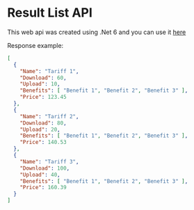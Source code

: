 # Result List API 


This web api was created using .Net 6 and you can use it [here](https://resultlistapi.azurewebsites.net/Tariff)

Response example: 

```JSON
[
  {
    "Name": "Tariff 1",
    "Download": 60,
    "Upload": 10,
    "Benefits": [ "Benefit 1", "Benefit 2", "Benefit 3" ],
    "Price": 123.45
  },
  {
    "Name": "Tariff 2",
    "Download": 80,
    "Upload": 20,
    "Benefits": [ "Benefit 1", "Benefit 2", "Benefit 3" ],
    "Price": 140.53
  },
  {
    "Name": "Tariff 3",
    "Download": 100,
    "Upload": 40,
    "Benefits": [ "Benefit 1", "Benefit 2", "Benefit 3" ],
    "Price": 160.39
  }
]

```